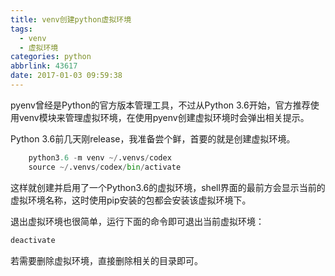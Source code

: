 ```yaml
---
title: venv创建python虚拟环境
tags:
  - venv
  - 虚拟环境
categories: python
abbrlink: 43617
date: 2017-01-03 09:59:38
---
```

pyenv曾经是Python的官方版本管理工具，不过从Python 3.6开始，官方推荐使用venv模块来管理虚拟环境，在使用pyenv创建虚拟环境时会弹出相关提示。

<!-- more -->

Python 3.6前几天刚release，我准备尝个鲜，首要的就是创建虚拟环境。

```python
	python3.6 -m venv ~/.venvs/codex
	source ~/.venvs/codex/bin/activate
```
这样就创建并启用了一个Python3.6的虚拟环境，shell界面的最前方会显示当前的虚拟环境名称，这时使用pip安装的包都会安装该虚拟环境下。

退出虚拟环境也很简单，运行下面的命令即可退出当前虚拟环境：

```python
deactivate
```

若需要删除虚拟环境，直接删除相关的目录即可。

